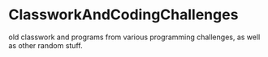 # ClassworkAndCodingChallenges
old classwork and programs from various programming challenges, as well as other random stuff.
